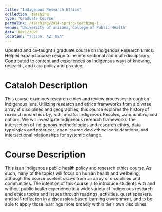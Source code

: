 ```yaml
---
title: "Indigenous Research Ethics"
collection: teaching
type: "Graduate Course"
permalink: /teaching/2014-spring-teaching-1
venue: "University of Arizona, College of Public Health"
date: 08/1/2023
location: "Tucson, AZ, USA"
---
```

Updated and co-taught a graduate course on Indigenous Research Ethics. Helped expand course design to be intersectional and multi-disciplinary. Contributed to content and experiences on Indigenous ways of knowing, research, and data policy and practice. 


Cataloh Description
======
This course examines research ethics and review processes through an Indigenous lens. Utilizing research and ethics frameworks from a diverse array of disciplines and geographies, this course explores the history of research and ethics by, with, and for Indigenous Peoples, communities, and nations. We will investigate Indigenous research frameworks, the intersection of Indigenous methodologies and research ethics, data typologies and practices, open-source data ethical considerations, and intersectional relationships for systemic change.

Course Description
======
This is an Indigenous public health policy and research ethics course. As such, many of the topics will focus on human health and wellbeing, although the course content draws from an array of disciplines and communities. The intention of this course is to introduce students with and without public health experience to a wide variety of Indigenous research and ethics topics and issues through readings, activities, guest speakers, and self-reflection in a discussion-based learning environment, and to be able to apply those learnings more broadly within their own disciplines.
